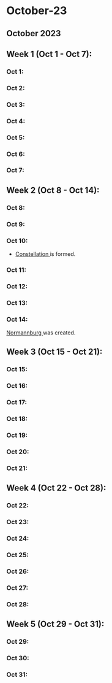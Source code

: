 # October-23

## October 2023

## Week 1 (Oct 1 - Oct 7):

### Oct 1:

### Oct 2:

### Oct 3:

### Oct 4:

### Oct 5:

### Oct 6:

### Oct 7:

## Week 2 (Oct 8 - Oct 14):

### Oct 8:

### Oct 9:

### Oct 10:

* [Constellation ](../../the-world/civilization/nations/present-nations/constellation.md)is formed.

### Oct 11:

### Oct 12:

### Oct 13:

### Oct 14:

[Normannburg ](../../the-world/civilization/towns/finland-region/normannburg.md)was created.

## Week 3 (Oct 15 - Oct 21):

### Oct 15:

### Oct 16:

### Oct 17:

### Oct 18:

### Oct 19:

### Oct 20:

### Oct 21:

## Week 4 (Oct 22 - Oct 28):

### Oct 22:

### Oct 23:

### Oct 24:

### Oct 25:

### Oct 26:

### Oct 27:

### Oct 28:

## Week 5 (Oct 29 - Oct 31):

### Oct 29:

### Oct 30:

### Oct 31:
